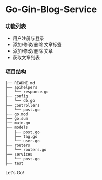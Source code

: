 # Go-Gin-Blog-Service

### 功能列表

- 用户注册与登录
- 添加/修改/删除 文章标签
- 添加/修改/删除 文章
- 获取文章列表
 
### 项目结构 

```
├── README.md
├── apihelpers
│   └── response.go
├── config
│   └── db.go
├── controllers
│   └── post.go
├── go.mod
├── go.sum
├── main.go
├── models
│   ├── post.go
│   ├── tag.go
│   └── user.go
├── routers
│   └── routers.go
├── services
│   └── post.go
├── test
```

 Let's Go!